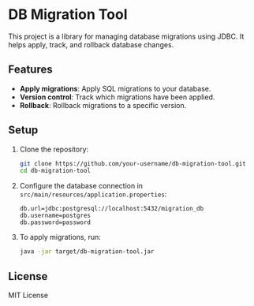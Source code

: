 # DB Migration Tool

This project is a library for managing database migrations using JDBC. It helps apply, track, and rollback database changes.

## Features
- **Apply migrations**: Apply SQL migrations to your database.
- **Version control**: Track which migrations have been applied.
- **Rollback**: Rollback migrations to a specific version.

## Setup

1. Clone the repository:

    ```bash
    git clone https://github.com/your-username/db-migration-tool.git
    cd db-migration-tool
    ```

2. Configure the database connection in `src/main/resources/application.properties`:

    ```properties
    db.url=jdbc:postgresql://localhost:5432/migration_db
    db.username=postgres
    db.password=password
    ```

3. To apply migrations, run:

    ```bash
    java -jar target/db-migration-tool.jar
    ```

## License
MIT License

